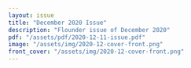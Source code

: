 ```yaml
---
layout: issue
title: "December 2020 Issue"
description: "Flounder issue of December 2020"
pdf: "/assets/pdf/2020-12-11-issue.pdf"
image: "/assets/img/2020-12-cover-front.png"
front_cover: "/assets/img/2020-12-cover-front.png"
---
```

